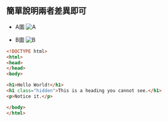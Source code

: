 ## 簡單說明兩者差異即可

* A圖
![A](http://i.imgur.com/nRNHvUt.png)

* B圖
![B](http://i.imgur.com/Qh1ukjU.png)

```html
<!DOCTYPE html>
<html>
<head>
</head>
<body>

<h1>Hello World!</h1>
<h1 class="hidden">This is a heading you cannot see.</h1>
<p>Notice it.</p>

</body>
</html>
```

